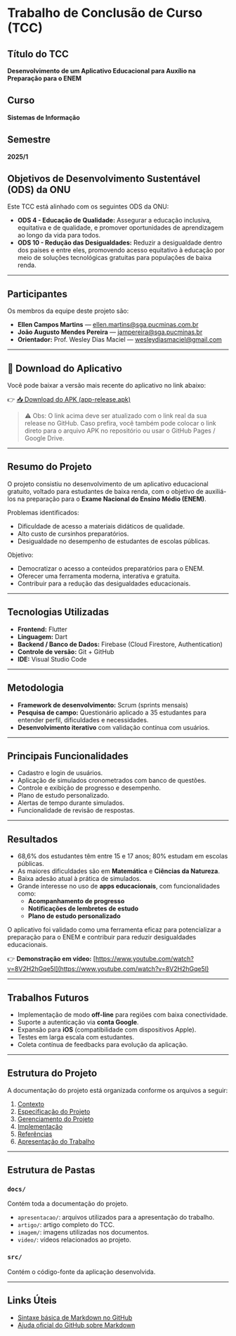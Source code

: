 # Trabalho de Conclusão de Curso (TCC)

## Título do TCC
**Desenvolvimento de um Aplicativo Educacional para Auxílio na Preparação para o ENEM**

## Curso
**Sistemas de Informação**

## Semestre
**2025/1**

## Objetivos de Desenvolvimento Sustentável (ODS) da ONU
Este TCC está alinhado com os seguintes ODS da ONU:

- **ODS 4 - Educação de Qualidade:** Assegurar a educação inclusiva, equitativa e de qualidade, e promover oportunidades de aprendizagem ao longo da vida para todos.
- **ODS 10 - Redução das Desigualdades:** Reduzir a desigualdade dentro dos países e entre eles, promovendo acesso equitativo à educação por meio de soluções tecnológicas gratuitas para populações de baixa renda.

---

## Participantes
Os membros da equipe deste projeto são:

- **Ellen Campos Martins** — [ellen.martins@sga.pucminas.com.br](mailto:ellen.martins@sga.pucminas.com.br)  
- **João Augusto Mendes Pereira** — [jampereira@sga.pucminas.br](mailto:jampereira@sga.pucminas.br)  
- **Orientador:** Prof. Wesley Dias Maciel — [wesleydiasmaciel@gmail.com](mailto:wesleydiasmaciel@gmail.com)  

---

## 📱 Download do Aplicativo

Você pode baixar a versão mais recente do aplicativo no link abaixo:

👉 [📥 Download do APK (app-release.apk)](https://github.com/SEU_REPOSITORIO/releases/latest)  

> ⚠️ Obs: O link acima deve ser atualizado com o link real da sua release no GitHub. Caso prefira, você também pode colocar o link direto para o arquivo APK no repositório ou usar o GitHub Pages / Google Drive.

---

## Resumo do Projeto

O projeto consistiu no desenvolvimento de um aplicativo educacional gratuito, voltado para estudantes de baixa renda, com o objetivo de auxiliá-los na preparação para o **Exame Nacional do Ensino Médio (ENEM)**.

Problemas identificados:

- Dificuldade de acesso a materiais didáticos de qualidade.
- Alto custo de cursinhos preparatórios.
- Desigualdade no desempenho de estudantes de escolas públicas.

Objetivo:

- Democratizar o acesso a conteúdos preparatórios para o ENEM.
- Oferecer uma ferramenta moderna, interativa e gratuita.
- Contribuir para a redução das desigualdades educacionais.

---

## Tecnologias Utilizadas

- **Frontend:** Flutter  
- **Linguagem:** Dart  
- **Backend / Banco de Dados:** Firebase (Cloud Firestore, Authentication)  
- **Controle de versão:** Git + GitHub  
- **IDE:** Visual Studio Code  

---

## Metodologia

- **Framework de desenvolvimento:** Scrum (sprints mensais)  
- **Pesquisa de campo:** Questionário aplicado a 35 estudantes para entender perfil, dificuldades e necessidades.  
- **Desenvolvimento iterativo** com validação contínua com usuários.  

---

## Principais Funcionalidades

- Cadastro e login de usuários.
- Aplicação de simulados cronometrados com banco de questões.
- Controle e exibição de progresso e desempenho.
- Plano de estudo personalizado.
- Alertas de tempo durante simulados.
- Funcionalidade de revisão de respostas.

---

## Resultados

- 68,6% dos estudantes têm entre 15 e 17 anos; 80% estudam em escolas públicas.
- As maiores dificuldades são em **Matemática** e **Ciências da Natureza**.
- Baixa adesão atual à prática de simulados.
- Grande interesse no uso de **apps educacionais**, com funcionalidades como:
  - **Acompanhamento de progresso**
  - **Notificações de lembretes de estudo**
  - **Plano de estudo personalizado**

O aplicativo foi validado como uma ferramenta eficaz para potencializar a preparação para o ENEM e contribuir para reduzir desigualdades educacionais.

👉 **Demonstração em vídeo:** [https://www.youtube.com/watch?v=8V2H2hGqe5I](https://www.youtube.com/watch?v=8V2H2hGqe5I)

---

## Trabalhos Futuros

- Implementação de modo **off-line** para regiões com baixa conectividade.
- Suporte a autenticação via **conta Google**.
- Expansão para **iOS** (compatibilidade com dispositivos Apple).
- Testes em larga escala com estudantes.
- Coleta contínua de feedbacks para evolução da aplicação.

---

## Estrutura do Projeto

A documentação do projeto está organizada conforme os arquivos a seguir:

1. [Contexto](./docs/1-Contexto.md)
2. [Especificação do Projeto](./docs/2-Especificação.md)
3. [Gerenciamento do Projeto](./docs/4-Gerenciamento-Projeto.md)
4. [Implementação](./docs/5-Implementação.md)
5. [Referências](./docs/6-Referências.md)
6. [Apresentação do Trabalho](./docs/apresentacao/README.md)

---

## Estrutura de Pastas

### `docs/`
Contém toda a documentação do projeto.

- `apresentacao/`: arquivos utilizados para a apresentação do trabalho.
- `artigo/`: artigo completo do TCC.
- `imagem/`: imagens utilizadas nos documentos.
- `video/`: vídeos relacionados ao projeto.

### `src/`
Contém o código-fonte da aplicação desenvolvida.

---

## Links Úteis

- [Sintaxe básica de Markdown no GitHub](https://guides.github.com/features/mastering-markdown/)
- [Ajuda oficial do GitHub sobre Markdown](https://help.github.com/pt/github/writing-on-github/getting-started-with-writing-and-formatting-on-github)

